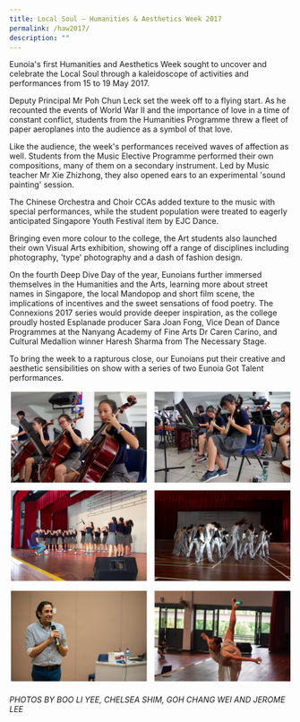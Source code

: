 ```yaml
---
title: Local Soul – Humanities & Aesthetics Week 2017
permalink: /haw2017/
description: ""
---
```

Eunoia's first Humanities and Aesthetics Week sought to uncover and celebrate the Local Soul through a kaleidoscope of activities and performances from 15 to 19 May 2017.

Deputy Principal Mr Poh Chun Leck set the week off to a flying start. As he recounted the events of World War II and the importance of love in a time of constant conflict, students from the Humanities Programme threw a fleet of paper aeroplanes into the audience as a symbol of that love.

Like the audience, the week's performances received waves of affection as well. Students from the Music Elective Programme performed their own compositions, many of them on a secondary instrument. Led by Music teacher Mr Xie Zhizhong, they also opened ears to an experimental 'sound painting' session.

The Chinese Orchestra and Choir CCAs added texture to the music with special performances, while the student population were treated to eagerly anticipated Singapore Youth Festival item by EJC Dance.

Bringing even more colour to the college, the Art students also launched their own Visual Arts exhibition, showing off a range of disciplines including photography, 'type' photography and a dash of fashion design.

On the fourth Deep Dive Day of the year, Eunoians further immersed themselves in the Humanities and the Arts, learning more about street names in Singapore, the local Mandopop and short film scene, the implications of incentives and the sweet sensations of food poetry. The Connexions 2017 series would provide deeper inspiration, as the college proudly hosted Esplanade producer Sara Joan Fong, Vice Dean of Dance Programmes at the Nanyang Academy of Fine Arts Dr Caren Carino, and Cultural Medallion winner Haresh Sharma from The Necessary Stage.

To bring the week to a rapturous close, our Eunoians put their creative and aesthetic sensibilities on show with a series of two Eunoia Got Talent performances.

![](/images/haw17-1.png)
![](/images/haw17-2.png)

###### PHOTOS BY BOO LI YEE, CHELSEA SHIM, GOH CHANG WEI AND JEROME LEE